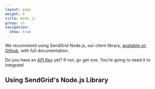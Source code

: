 ```yaml
---
layout: page
weight: 0
title: Node.js
group: v3
navigation:
  show: true
---
```


<call-out>

We recommend using SendGrid Node.js, our client library, <a href="https://github.com/sendgrid/sendgrid-nodejs">available on Github</a>, with full documentation.

</call-out>

<call-out>

Do you have an [API Key](https://app.sendgrid.com/settings/api_keys) yet? If not, go get one. You're going to need it to integrate!

</call-out>

## Using SendGrid's Node.js Library 	
<script src="https://gist.github.com/sendgrid-gists/069d788aefb7853706f424cbdfd7ee3c.js"></script>
